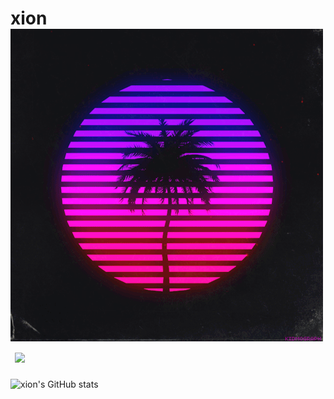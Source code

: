 # xion ![xion](original.gif) &nbsp;<img src="https://github.com/xion2664/xion2664.original.gif" width="30px">

<!--
**xion2664/xion2664** is a ✨ _special_ ✨ repository because its `README.md` (this file) appears on your GitHub profile.

Here are some ideas to get you started:

- 🔭 I’m currently working on ...
- 🌱 I’m currently learning ...
- 👯 I’m looking to collaborate on ...
- 🤔 I’m looking for help with ...
- 💬 Ask me about ...
- 📫 How to reach me: ...
- 😄 Pronouns: ...
- ⚡ Fun fact: ...
-->

![xion's GitHub stats](https://github-readme-stats.vercel.app/api?username=xion2664&theme=calm&show_icons=true)
